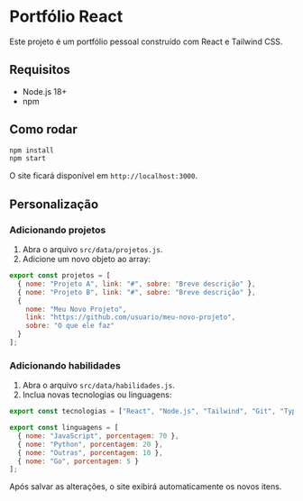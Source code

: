 # Portfólio React

Este projeto é um portfólio pessoal construído com React e Tailwind CSS.

## Requisitos

- Node.js 18+
- npm

## Como rodar

```bash
npm install
npm start
```

O site ficará disponível em `http://localhost:3000`.

## Personalização

### Adicionando projetos

1. Abra o arquivo `src/data/projetos.js`.
2. Adicione um novo objeto ao array:

```javascript
export const projetos = [
  { nome: "Projeto A", link: "#", sobre: "Breve descrição" },
  { nome: "Projeto B", link: "#", sobre: "Breve descrição" },
  {
    nome: "Meu Novo Projeto",
    link: "https://github.com/usuario/meu-novo-projeto",
    sobre: "O que ele faz"
  }
];
```

### Adicionando habilidades

1. Abra o arquivo `src/data/habilidades.js`.
2. Inclua novas tecnologias ou linguagens:

```javascript
export const tecnologias = ["React", "Node.js", "Tailwind", "Git", "TypeScript"];

export const linguagens = [
  { nome: "JavaScript", porcentagem: 70 },
  { nome: "Python", porcentagem: 20 },
  { nome: "Outras", porcentagem: 10 },
  { nome: "Go", porcentagem: 5 }
];
```

Após salvar as alterações, o site exibirá automaticamente os novos itens.
